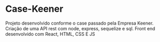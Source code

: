 # Case-Keener
Projeto desenvolvido conforme o case passado pela Empresa Keener.
Criação de uma API rest com node, express, sequelize e sql.
Front end desenvolvido com React, HTML, CSS E JS
